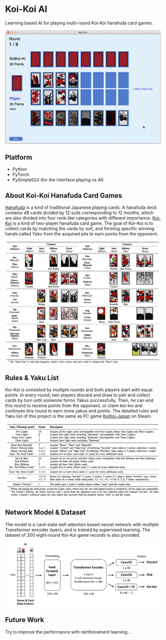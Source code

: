 # Koi-Koi AI

Learning based AI for playing multi-round Koi-Koi hanafuda card games.

![Play Interface](/markdown/Kapture.gif)

## Platform

* Python
* PyTorch
* PySimpleGUI (for the interface playing vs AI)

## About Koi-Koi Hanafuda Card Games

[Hanafuda](https://en.wikipedia.org/wiki/Hanafuda) is a kind of traditional Japanese playing cards. A hanafuda deck contains 48 cards divided by 12 suits corresponding to 12 months, which are also divided into four rank-like categories with different importance. [Koi-Koi](https://en.wikipedia.org/wiki/Koi-Koi) is a kind of two-player hanafuda card game. The goal of Koi-Koi is to collect cards by matching the cards by suit, and forming specific winning hands called Yaku from the acquired pile to earn points from the opponent.

![Hanafuda Deck](/markdown/koikoi_deck.png)

## Rules & Yaku List

Koi-Koi is consisted by multiple rounds and both players start with equal points. In every round, two players discard and draw to pair and collect cards by turn until someone forms Yakus successfully. Then, he can end this round to receive points from the opponent, or claim koi-koi and continues this round to earn more yakus and points. The detailed rules and Yaku list of this project is the same as PC game [KoiKoi-Japan](https://store.steampowered.com/app/364930/KoiKoi_Japan_Hanafuda_playing_cards/) on Steam.

![Yaku List](/markdown/koikoi_yaku.png)

## Network Model & Dataset

The model is a card-state self-attention based neural network with multiple Transformer encoder layers, and is trained by supervised learning. The dataset of 200 eight-round Koi-Koi game records is also provided. 

![Model](/markdown/koikoi_net_model.png)

## Future Work

Try to improve the performance with reinforcement learning...

